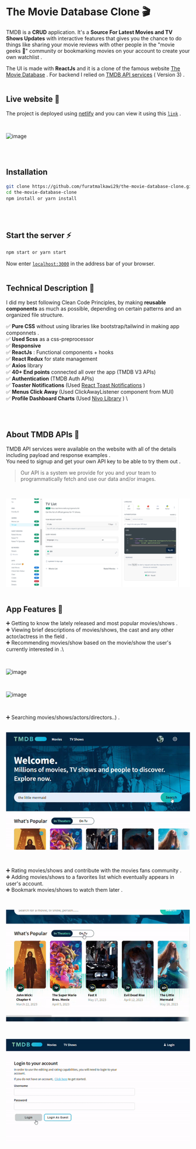 # The Movie Database Clone 🎬

TMDB is a **CRUD** application.
 It's a **Source For Latest Movies and TV Shows Updates** with interactive features that gives you the chance to do things like sharing your movie reviews with other people in the "movie geeks 🍕" community or bookmarking movies on your account to create your own watchlist  .

 The UI is made with **ReactJs** and it is a clone of the famous website [The Movie Database](https://www.themoviedb.org/) . For backend I relied on [TMDB API services](https://developer.themoviedb.org/reference/intro/getting-started)  ( Version 3) . 
<br/>
<br/>
## Live website 🔗 
The project is deployed using [netlify](https://www.netlify.com/) and you can view it using this [`link`](https://vocal-sherbet-e8a780.netlify.app/) .

<br/>

![image](https://github.com/furatmalkawi29/the-movie-database-clone/blob/main/src/assets/images/readme(2).gif)

<br/>
<br/>

## Installation

```bash
git clone https://github.com/furatmalkawi29/the-movie-database-clone.git
cd the-movie-database-clone
npm install or yarn install
```
<br/>
<br/>


## Start the server ⚡

```bash
npm start or yarn start
```
Now enter  [`localhost:3000`](http://localhost:3000/)  in the address bar of your browser.
<br/>
<br/>


## Technical Description 🔮
 I did my best following Clean Code Principles, by making **reusable components** as much as possible, depending on certain patterns and an organized file structure. 
 
✅ **Pure CSS** without using libraries like bootstrap/tailwind in making app componnets .\
✅ **Used Scss** as a css-preprocessor\
✅ **Responsive** \
✅ **ReactJs** :  Functional components + hooks \
✅ **React Redux** for state management \
✅ **Axios** library\
✅ **40+ End points** connected all over the app (TMDB     V3 APIs) \
✅ **Authentication** (TMDB Auth APIs) \
✅ **Toaster Notifications** (Used [React Toast Notifications](https://www.npmjs.com/package//react-toast-notifications) ) \
✅ **Menus Click Away** (Used ClickAwayListener component from MUI) \
✅ **Profile Dashboard Charts** (Used [Nivo Library](https://nivo.rocks/)  ) \

<br/>
<br/>

## About TMDB APIs 🔐

TMDB API services were available on the website with all of the details including payload and response examples .\
 You need to signup and get your own API key  to be able to try them out  .

>  Our API is a system we provide for you and your team to programmatically fetch and use our data and/or images. 

<br/>

![image](https://github.com/furatmalkawi29/the-movie-database-clone/blob/main/src/assets/images/tmd-apis.png)
<br/>
<br/>

## App Features  🚀

➕ Getting to know the lately released and most popular movies/shows  .\
➕ Viewing brief descriptions of movies/shows, the cast and any other           
 actor/actress in the field .\
➕ Recommending movies/show based on the movie/show the user's currently interested in .\

<br/>

![image](https://github.com/furatmalkawi29/the-movie-database-clone/blob/main/src/assets/images/readme(8).gif)

<br/>

![image](https://github.com/furatmalkawi29/the-movie-database-clone/blob/main/src/assets/images/readme(6).gif)

<br/>

➕ Searching movies/shows/actors/directors..) .\
<br/>

![image](https://github.com/furatmalkawi29/the-movie-database-clone/blob/main/src/assets/images/readme(4).gif)

<br/>

➕ Rating movies/shows and contribute with the movies fans community .\
➕ Adding movies/shows to a favorites list which eventually appears in user's account. \
➕ Bookmark movies/shows to watch them later .

<br/>

![image](https://github.com/furatmalkawi29/the-movie-database-clone/blob/main/src/assets/images/readme(5).gif)

<br/>

![image](https://github.com/furatmalkawi29/the-movie-database-clone/blob/main/src/assets/images/readme(7).gif)

<br/>



